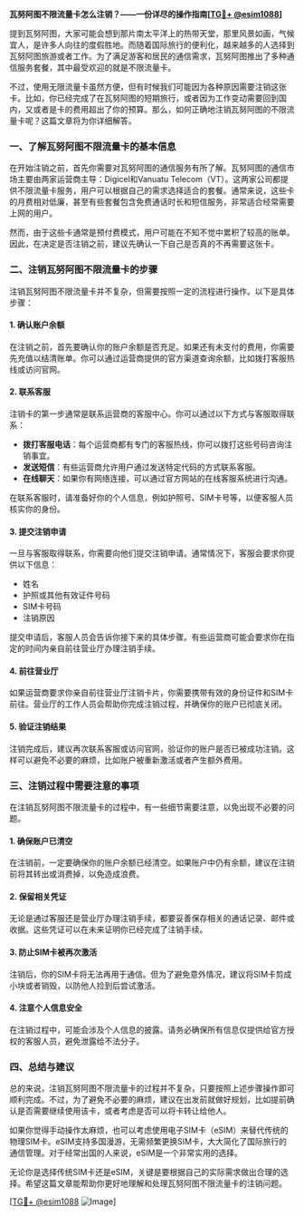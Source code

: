 **瓦努阿图不限流量卡怎么注销？——一份详尽的操作指南[[TG💪+ @esim1088](https://t.me/s/esim1088)]**

提到瓦努阿图，大家可能会想到那片南太平洋上的热带天堂，那里风景如画，气候宜人，是许多人向往的度假胜地。而随着国际旅行的便利化，越来越多的人选择到瓦努阿图旅游或者工作。为了满足游客和居民的通信需求，瓦努阿图推出了多种通信服务套餐，其中最受欢迎的就是不限流量卡。

不过，使用无限流量卡虽然方便，但有时候我们可能因为各种原因需要注销这张卡。比如，你已经完成了在瓦努阿图的短期旅行，或者因为工作变动需要回到国内，又或者是卡的费用超出了你的预算。那么，如何正确地注销瓦努阿图的不限流量卡呢？这篇文章将为你详细解答。

### **一、了解瓦努阿图不限流量卡的基本信息**

在开始注销之前，首先你需要对瓦努阿图的通信服务有所了解。瓦努阿图的通信市场主要由两家运营商主导：Digicel和Vanuatu Telecom（VT）。这两家公司都提供不限流量卡服务，用户可以根据自己的需求选择适合的套餐。通常来说，这些卡的月费相对低廉，甚至有些套餐包含免费通话时长和短信服务，非常适合经常需要上网的用户。

然而，由于这些卡通常是预付费模式，用户可能在不知不觉中累积了较高的账单。因此，在决定是否注销之前，建议先确认一下自己是否真的不再需要这张卡。

### **二、注销瓦努阿图不限流量卡的步骤**

注销瓦努阿图不限流量卡并不复杂，但需要按照一定的流程进行操作。以下是具体步骤：

#### **1. 确认账户余额**
在注销之前，首先要确认你的账户余额是否充足。如果还有未支付的费用，你需要先充值以结清账单。你可以通过运营商提供的官方渠道查询余额，比如拨打客服热线或访问官网。

#### **2. 联系客服**
注销卡的第一步通常是联系运营商的客服中心。你可以通过以下方式与客服取得联系：
- **拨打客服电话**：每个运营商都有专门的客服热线，你可以拨打这些号码咨询注销事宜。
- **发送短信**：有些运营商允许用户通过发送特定代码的方式联系客服。
- **在线聊天**：如果你有网络连接，可以通过官方网站的在线客服系统进行沟通。

在联系客服时，请准备好你的个人信息，例如护照号、SIM卡号等，以便客服人员核实你的身份。

#### **3. 提交注销申请**
一旦与客服取得联系，你需要向他们提交注销申请。通常情况下，客服会要求你提供以下信息：
- 姓名
- 护照或其他有效证件号码
- SIM卡号码
- 注销原因

提交申请后，客服人员会告诉你接下来的具体步骤。有些运营商可能会要求你在指定的时间内亲自前往营业厅办理注销手续。

#### **4. 前往营业厅**
如果运营商要求你亲自前往营业厅注销卡片，你需要携带有效的身份证件和SIM卡前往。营业厅的工作人员会帮助你完成注销过程，并确保你的账户已彻底关闭。

#### **5. 验证注销结果**
注销完成后，建议再次联系客服或访问官网，验证你的账户是否已被成功注销。这样可以避免不必要的麻烦，比如账户被重新激活或者产生额外费用。

### **三、注销过程中需要注意的事项**

在注销瓦努阿图不限流量卡的过程中，有一些细节需要注意，以免出现不必要的问题。

#### **1. 确保账户已清空**
在注销前，一定要确保你的账户余额已经清空。如果账户中仍有余额，建议在注销前将其转出或消费掉，以免造成浪费。

#### **2. 保留相关凭证**
无论是通过客服还是营业厅办理注销手续，都要妥善保存相关的通话记录、邮件或收据。这些凭证可以在未来证明你已经完成了注销手续。

#### **3. 防止SIM卡被再次激活**
注销后，你的SIM卡将无法再用于通信。但为了避免意外情况，建议将SIM卡剪成小块或者销毁，以防他人捡到后尝试激活。

#### **4. 注意个人信息安全**
在注销过程中，可能会涉及个人信息的披露。请务必确保所有信息仅提供给官方授权的客服人员，避免泄露给不法分子。

### **四、总结与建议**

总的来说，注销瓦努阿图不限流量卡的过程并不复杂，只要按照上述步骤操作即可顺利完成。不过，为了避免不必要的麻烦，建议在出发前就做好规划，比如提前确认是否需要继续使用该卡，或者考虑是否可以将卡转让给他人。

如果你觉得手动操作太麻烦，也可以考虑使用电子SIM卡（eSIM）来替代传统的物理SIM卡。eSIM支持多国漫游，无需频繁更换SIM卡，大大简化了国际旅行的通信管理。对于经常出国的人来说，eSIM是一个非常实用的选择。

无论你是选择传统SIM卡还是eSIM，关键是要根据自己的实际需求做出合理的选择。希望这篇文章能帮助你更好地理解和处理瓦努阿图不限流量卡的注销问题。

[[TG💪+ @esim1088](https://t.me/s/esim1088) ![Image](https://i.postimg.cc/4NQfJmqS/Snipaste-2025-05-13-00-14-12.png)]